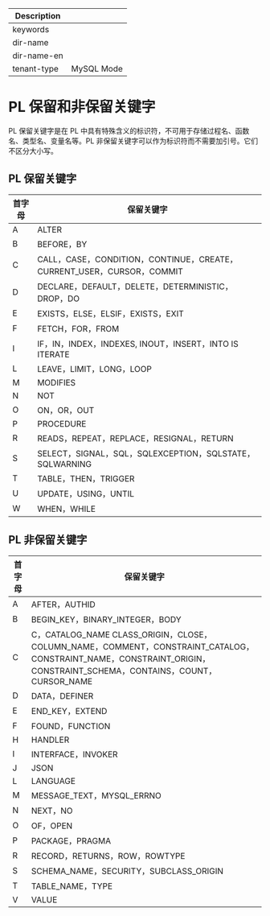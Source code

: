 | Description   |                 |
|---------------|-----------------|
| keywords      |                 |
| dir-name      |                 |
| dir-name-en   |                 |
| tenant-type   | MySQL Mode      |

# PL 保留和非保留关键字 


PL 保留关键字是在 PL 中具有特殊含义的标识符，不可用于存储过程名、函数名、类型名、变量名等。PL 非保留关键字可以作为标识符而不需要加引号。它们不区分大小写。

## PL 保留关键字 

| 首字母 |                      保留关键字                              |
|-----|----------------------------------------------------------------|
| A   | ALTER                                                          |
| B   | BEFORE，BY                                                      |
| C   | CALL，CASE，CONDITION，CONTINUE，CREATE，CURRENT_USER，CURSOR，COMMIT |
| D   | DECLARE，DEFAULT，DELETE，DETERMINISTIC，DROP，DO                   |
| E   | EXISTS，ELSE，ELSIF，EXISTS，EXIT                                  |
| F   | FETCH，FOR，FROM                                                 |
| I   | IF，IN，INDEX，INDEXES,  INOUT，INSERT，INTO IS ITERATE             |
| L   | LEAVE，LIMIT，LONG，LOOP                                          |
| M   | MODIFIES                                                       |
| N   | NOT                                                            |
| O   | ON，OR，OUT                                                      |
| P   | PROCEDURE                                                      |
| R   | READS，REPEAT，REPLACE，RESIGNAL，RETURN                           |
| S   | SELECT，SIGNAL，SQL，SQLEXCEPTION，SQLSTATE，SQLWARNING            |
| T   | TABLE，THEN，TRIGGER                                             |
| U   | UPDATE，USING，UNTIL                                             |
| W   | WHEN，WHILE                                                     |



## PL 非保留关键字 

| 首字母 |                                                                      保留关键字                                                                            |
|-----|-------------------------------------------------------------------------------------------------------------------------------------------------------------|
| A   | AFTER，AUTHID                                                                                                                                                |
| B   | BEGIN_KEY，BINARY_INTEGER，BODY                                                                                                                               |
| C   | C，CATALOG_NAME CLASS_ORIGIN，CLOSE，COLUMN_NAME，COMMENT，CONSTRAINT_CATALOG，CONSTRAINT_NAME，CONSTRAINT_ORIGIN，CONSTRAINT_SCHEMA，CONTAINS，COUNT，CURSOR_NAME |
| D   | DATA，DEFINER                                                                                                                                                |
| E   | END_KEY，EXTEND                                                                                                                                              |
| F   | FOUND，FUNCTION                                                                                                                                              |
| H   | HANDLER                                                                                                                                                     |
| I   | INTERFACE，INVOKER                                                                                                                                           |
| J   | JSON                                                                                                                                                        |
| L   | LANGUAGE                                                                                                                                                    |
| M   | MESSAGE_TEXT，MYSQL_ERRNO                                                                                                                                    |
| N   | NEXT，NO                                                                                                                                                     |
| O   | OF，OPEN                                                                                                                                                     |
| P   | PACKAGE，PRAGMA                                                                                                                                              |
| R   | RECORD，RETURNS，ROW，ROWTYPE                                                                                                                                  |
| S   | SCHEMA_NAME，SECURITY，SUBCLASS_ORIGIN                                                                                                                        |
| T   | TABLE_NAME，TYPE                                                                                                                                             |
| V   | VALUE                                                                                                                                                       |
